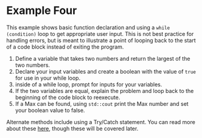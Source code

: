 # Example Four

This example shows basic function declaration and using a `while (condition)` loop to get appropriate user input. This is not best practice for handling errors, but is meant to illustrate a point of looping back to the start of a code block instead of exiting the program. 

1. Define a variable that takes two numbers and return the largest of the two numbers.
2. Declare your input variables and create a boolean with the value of `true` for use in your while loop.
3. inside of a while loop, prompt for inputs for your variables. 
4. If the two variables are equal, explain the problem and loop back to the beginning of the code block to reexecute.
5. If a Max can be found, using `std::cout` print the Max number and set your boolean value to false.

Alternate methods include using a Try/Catch statement. You can read more about these [here](https://en.cppreference.com/w/cpp/language/try_catch), though these will be covered later.